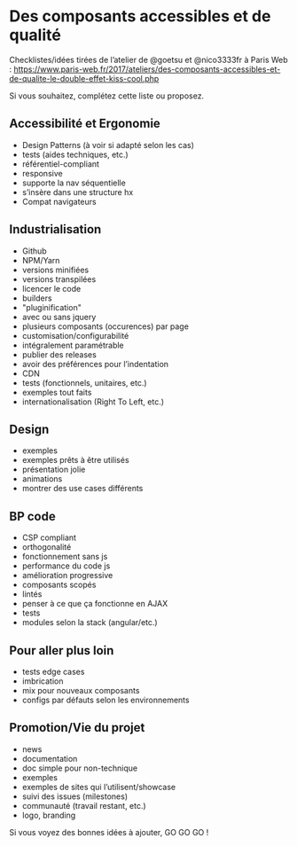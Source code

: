 # Des composants accessibles et de qualité

Checklistes/idées tirées de l’atelier de @goetsu et @nico3333fr à Paris Web : https://www.paris-web.fr/2017/ateliers/des-composants-accessibles-et-de-qualite-le-double-effet-kiss-cool.php

Si vous souhaitez, complétez cette liste ou proposez.

## Accessibilité et Ergonomie 

- Design Patterns (à voir si adapté selon les cas)
- tests (aides techniques, etc.)
- référentiel-compliant
- responsive
- supporte la nav séquentielle
- s’insère dans une structure hx
- Compat navigateurs

## Industrialisation 

- Github
- NPM/Yarn
- versions minifiées
- versions transpilées
- licencer le code
- builders
- "pluginification"
- avec ou sans jquery
- plusieurs composants (occurences) par page
- customisation/configurabilité
- intégralement paramétrable
- publier des releases
- avoir des préférences pour l’indentation
- CDN
- tests (fonctionnels, unitaires, etc.) 
- exemples tout faits
- internationalisation (Right To Left, etc.)


## Design 

- exemples
- exemples prêts à être utilisés
- présentation jolie
- animations
- montrer des use cases différents


## BP code 
- CSP compliant 
- orthogonalité
- fonctionnement sans js
- performance du code js
- amélioration progressive
- composants scopés
- lintés
- penser à ce que ça fonctionne en AJAX
- tests
- modules selon la stack (angular/etc.)


## Pour aller plus loin 

- tests edge cases 
- imbrication
- mix pour nouveaux composants
- configs par défauts selon les environnements

## Promotion/Vie du projet

- news
- documentation
- doc simple pour non-technique
- exemples
- exemples de sites qui l’utilisent/showcase
- suivi des issues (milestones)
- communauté (travail restant, etc.)
- logo, branding

Si vous voyez des bonnes idées à ajouter, GO GO GO !
